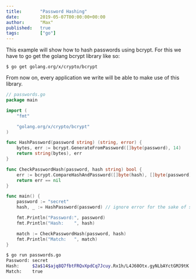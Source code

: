 ```yaml
---
title:       "Password Hashing"
date:        2019-05-07T00:00:00+00:00
author:      "Max"
published:   true
tags:        ["go"]
---
```


This example will show how to hash passwords using bcrypt. For this we have to go get the golang bcrypt library like so:

```
$ go get golang.org/x/crypto/bcrypt
```

From now on, every application we write will be able to make use of this library.

```go
// passwords.go
package main

import (
	"fmt"

	"golang.org/x/crypto/bcrypt"
)

func HashPassword(password string) (string, error) {
	bytes, err := bcrypt.GenerateFromPassword([]byte(password), 14)
	return string(bytes), err
}

func CheckPasswordHash(password, hash string) bool {
	err := bcrypt.CompareHashAndPassword([]byte(hash), []byte(password))
	return err == nil
}

func main() {
	password := "secret"
	hash, _ := HashPassword(password) // ignore error for the sake of simplicity

	fmt.Println("Password:", password)
	fmt.Println("Hash:    ", hash)

	match := CheckPasswordHash(password, hash)
	fmt.Println("Match:   ", match)
}
```

```bash
$ go run passwords.go
Password: secret
Hash:     $2a$14$ajq8Q7fbtFRQvXpdCq7Jcuy.Rx1h/L4J60Otx.gyNLbAYctGMJ9tK
Match:    true
```
